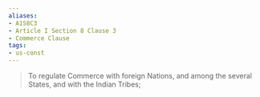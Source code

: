 ```yaml
---
aliases: 
- A1S8C3
- Article I Section 8 Clause 3
- Commerce Clause
tags: 
- us-const
---
```

> To regulate Commerce with foreign Nations, and among the several States, and with the Indian Tribes;

